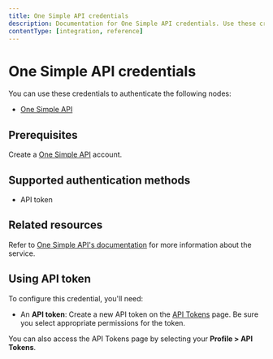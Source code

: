 ```yaml
---
title: One Simple API credentials
description: Documentation for One Simple API credentials. Use these credentials to authenticate One Simple API in n8n, a workflow automation platform.
contentType: [integration, reference]
---
```

<!-- vale off -->
<!-- Not adding 'Simple' to accept.txt but can't really get away from it here -->
# One Simple API credentials

You can use these credentials to authenticate the following nodes:

- [One Simple API](/integrations/builtin/app-nodes/n8n-nodes-base.onesimpleapi.md)

## Prerequisites

Create a [One Simple API](https://onesimpleapi.com/register) account.

## Supported authentication methods

- API token

## Related resources

Refer to [One Simple API's documentation](https://onesimpleapi.com/docs) for more information about the service.

## Using API token

To configure this credential, you'll need:

- An **API token**: Create a new API token on the [API Tokens](https://onesimpleapi.com/user/api-tokens) page. Be sure you select appropriate permissions for the token.

You can also access the API Tokens page by selecting your **Profile > API Tokens**.

<!-- vale on -->
